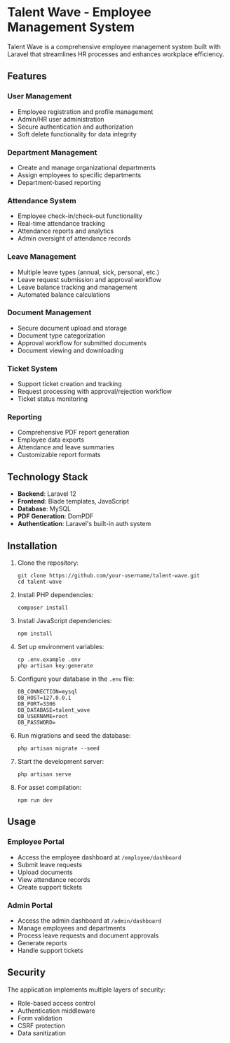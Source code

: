 # Talent Wave - Employee Management System

Talent Wave is a comprehensive employee management system built with Laravel that streamlines HR processes and enhances workplace efficiency.

## Features

### User Management
- Employee registration and profile management
- Admin/HR user administration
- Secure authentication and authorization
- Soft delete functionality for data integrity

### Department Management
- Create and manage organizational departments
- Assign employees to specific departments
- Department-based reporting

### Attendance System
- Employee check-in/check-out functionality
- Real-time attendance tracking
- Attendance reports and analytics
- Admin oversight of attendance records

### Leave Management
- Multiple leave types (annual, sick, personal, etc.)
- Leave request submission and approval workflow
- Leave balance tracking and management
- Automated balance calculations

### Document Management
- Secure document upload and storage
- Document type categorization
- Approval workflow for submitted documents
- Document viewing and downloading

### Ticket System
- Support ticket creation and tracking
- Request processing with approval/rejection workflow
- Ticket status monitoring

### Reporting
- Comprehensive PDF report generation
- Employee data exports
- Attendance and leave summaries
- Customizable report formats

## Technology Stack

- **Backend**: Laravel 12
- **Frontend**: Blade templates, JavaScript
- **Database**: MySQL
- **PDF Generation**: DomPDF
- **Authentication**: Laravel's built-in auth system

## Installation

1. Clone the repository:
   ```
   git clone https://github.com/your-username/talent-wave.git
   cd talent-wave
   ```

2. Install PHP dependencies:
   ```
   composer install
   ```

3. Install JavaScript dependencies:
   ```
   npm install
   ```

4. Set up environment variables:
   ```
   cp .env.example .env
   php artisan key:generate
   ```

5. Configure your database in the `.env` file:
   ```
   DB_CONNECTION=mysql
   DB_HOST=127.0.0.1
   DB_PORT=3306
   DB_DATABASE=talent_wave
   DB_USERNAME=root
   DB_PASSWORD=
   ```

6. Run migrations and seed the database:
   ```
   php artisan migrate --seed
   ```

7. Start the development server:
   ```
   php artisan serve
   ```

8. For asset compilation:
   ```
   npm run dev
   ```

## Usage

### Employee Portal
- Access the employee dashboard at `/employee/dashboard`
- Submit leave requests
- Upload documents
- View attendance records
- Create support tickets

### Admin Portal
- Access the admin dashboard at `/admin/dashboard`
- Manage employees and departments
- Process leave requests and document approvals
- Generate reports
- Handle support tickets

## Security

The application implements multiple layers of security:
- Role-based access control
- Authentication middleware
- Form validation
- CSRF protection
- Data sanitization